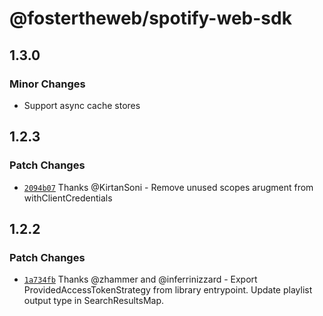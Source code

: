 # @fostertheweb/spotify-web-sdk

## 1.3.0

### Minor Changes

- Support async cache stores

## 1.2.3

### Patch Changes

- [`2094b07`](https://github.com/fostertheweb/spotify-web-sdk/commit/2094b0706e01dd95cc148dfe982663a3ff46e1ac) Thanks @KirtanSoni - Remove unused scopes arugment from withClientCredentials

## 1.2.2

### Patch Changes

- [`1a734fb`](https://github.com/fostertheweb/spotify-web-sdk/commit/1a734fbc8e930832864a7e02ddbd0ba3ea3e6700) Thanks @zhammer and @inferrinizzard - Export ProvidedAccessTokenStrategy from library entrypoint.
  Update playlist output type in SearchResultsMap.
